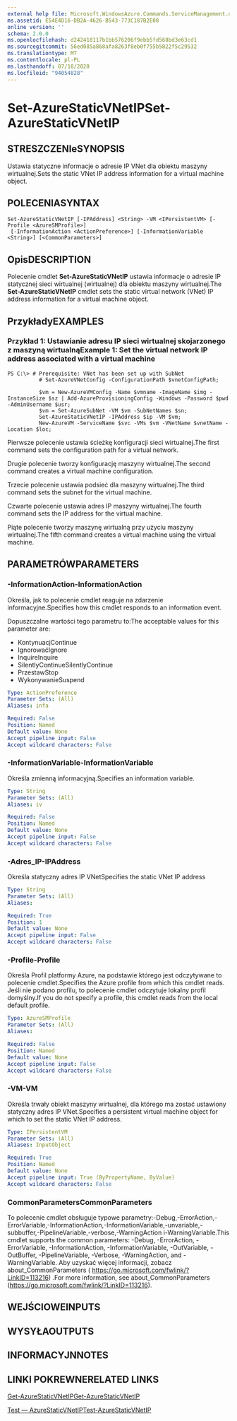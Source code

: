 ```yaml
---
external help file: Microsoft.WindowsAzure.Commands.ServiceManagement.dll-Help.xml
ms.assetid: E54E4D16-DB2A-4626-B543-773C187B2E08
online version: ''
schema: 2.0.0
ms.openlocfilehash: d242418117b1bb576206f9ebb5fd568bd3e63cd1
ms.sourcegitcommit: 56ed085a868afa8263f8eb0f755b5822f5c29532
ms.translationtype: MT
ms.contentlocale: pl-PL
ms.lasthandoff: 07/18/2020
ms.locfileid: "94054828"
---
```

# <span data-ttu-id="6a637-101">Set-AzureStaticVNetIP</span><span class="sxs-lookup"><span data-stu-id="6a637-101">Set-AzureStaticVNetIP</span></span>

## <span data-ttu-id="6a637-102">STRESZCZENIe</span><span class="sxs-lookup"><span data-stu-id="6a637-102">SYNOPSIS</span></span>
<span data-ttu-id="6a637-103">Ustawia statyczne informacje o adresie IP VNet dla obiektu maszyny wirtualnej.</span><span class="sxs-lookup"><span data-stu-id="6a637-103">Sets the static VNet IP address information for a virtual machine object.</span></span>

## <span data-ttu-id="6a637-104">POLECENIA</span><span class="sxs-lookup"><span data-stu-id="6a637-104">SYNTAX</span></span>

```
Set-AzureStaticVNetIP [-IPAddress] <String> -VM <IPersistentVM> [-Profile <AzureSMProfile>]
 [-InformationAction <ActionPreference>] [-InformationVariable <String>] [<CommonParameters>]
```

## <span data-ttu-id="6a637-105">Opis</span><span class="sxs-lookup"><span data-stu-id="6a637-105">DESCRIPTION</span></span>
<span data-ttu-id="6a637-106">Polecenie cmdlet **Set-AzureStaticVNetIP** ustawia informacje o adresie IP statycznej sieci wirtualnej (wirtualnej) dla obiektu maszyny wirtualnej.</span><span class="sxs-lookup"><span data-stu-id="6a637-106">The **Set-AzureStaticVNetIP** cmdlet sets the static virtual network (VNet) IP address information for a virtual machine object.</span></span>

## <span data-ttu-id="6a637-107">Przykłady</span><span class="sxs-lookup"><span data-stu-id="6a637-107">EXAMPLES</span></span>

### <span data-ttu-id="6a637-108">Przykład 1: Ustawianie adresu IP sieci wirtualnej skojarzonego z maszyną wirtualną</span><span class="sxs-lookup"><span data-stu-id="6a637-108">Example 1: Set the virtual network IP address associated with a virtual machine</span></span>
```
PS C:\> # Prerequisite: VNet has been set up with SubNet
          # Set-AzureVNetConfig -ConfigurationPath $vnetConfigPath;

          $vm = New-AzureVMConfig -Name $vmname -ImageName $img -InstanceSize $sz | Add-AzureProvisioningConfig -Windows -Password $pwd -AdminUsername $usr;
          $vm = Set-AzureSubNet -VM $vm -SubNetNames $sn;
          Set-AzureStaticVNetIP -IPAddress $ip -VM $vm;
          New-AzureVM -ServiceName $svc -VMs $vm -VNetName $vnetName -Location $loc;
```

<span data-ttu-id="6a637-109">Pierwsze polecenie ustawia ścieżkę konfiguracji sieci wirtualnej.</span><span class="sxs-lookup"><span data-stu-id="6a637-109">The first command sets the configuration path for a virtual network.</span></span>

<span data-ttu-id="6a637-110">Drugie polecenie tworzy konfigurację maszyny wirtualnej.</span><span class="sxs-lookup"><span data-stu-id="6a637-110">The second command creates a virtual machine configuration.</span></span>

<span data-ttu-id="6a637-111">Trzecie polecenie ustawia podsieć dla maszyny wirtualnej.</span><span class="sxs-lookup"><span data-stu-id="6a637-111">The third command sets the subnet for the virtual machine.</span></span>

<span data-ttu-id="6a637-112">Czwarte polecenie ustawia adres IP maszyny wirtualnej.</span><span class="sxs-lookup"><span data-stu-id="6a637-112">The fourth command sets the IP address for the virtual machine.</span></span>

<span data-ttu-id="6a637-113">Piąte polecenie tworzy maszynę wirtualną przy użyciu maszyny wirtualnej.</span><span class="sxs-lookup"><span data-stu-id="6a637-113">The fifth command creates a virtual machine using the virtual machine.</span></span>

## <span data-ttu-id="6a637-114">PARAMETRÓW</span><span class="sxs-lookup"><span data-stu-id="6a637-114">PARAMETERS</span></span>

### <span data-ttu-id="6a637-115">-InformationAction</span><span class="sxs-lookup"><span data-stu-id="6a637-115">-InformationAction</span></span>
<span data-ttu-id="6a637-116">Określa, jak to polecenie cmdlet reaguje na zdarzenie informacyjne.</span><span class="sxs-lookup"><span data-stu-id="6a637-116">Specifies how this cmdlet responds to an information event.</span></span>

<span data-ttu-id="6a637-117">Dopuszczalne wartości tego parametru to:</span><span class="sxs-lookup"><span data-stu-id="6a637-117">The acceptable values for this parameter are:</span></span>

- <span data-ttu-id="6a637-118">Kontynuacj</span><span class="sxs-lookup"><span data-stu-id="6a637-118">Continue</span></span>
- <span data-ttu-id="6a637-119">Ignorować</span><span class="sxs-lookup"><span data-stu-id="6a637-119">Ignore</span></span>
- <span data-ttu-id="6a637-120">Inquire</span><span class="sxs-lookup"><span data-stu-id="6a637-120">Inquire</span></span>
- <span data-ttu-id="6a637-121">SilentlyContinue</span><span class="sxs-lookup"><span data-stu-id="6a637-121">SilentlyContinue</span></span>
- <span data-ttu-id="6a637-122">Przestaw</span><span class="sxs-lookup"><span data-stu-id="6a637-122">Stop</span></span>
- <span data-ttu-id="6a637-123">Wykonywanie</span><span class="sxs-lookup"><span data-stu-id="6a637-123">Suspend</span></span>

```yaml
Type: ActionPreference
Parameter Sets: (All)
Aliases: infa

Required: False
Position: Named
Default value: None
Accept pipeline input: False
Accept wildcard characters: False
```

### <span data-ttu-id="6a637-124">-InformationVariable</span><span class="sxs-lookup"><span data-stu-id="6a637-124">-InformationVariable</span></span>
<span data-ttu-id="6a637-125">Określa zmienną informacyjną.</span><span class="sxs-lookup"><span data-stu-id="6a637-125">Specifies an information variable.</span></span>

```yaml
Type: String
Parameter Sets: (All)
Aliases: iv

Required: False
Position: Named
Default value: None
Accept pipeline input: False
Accept wildcard characters: False
```

### <span data-ttu-id="6a637-126">-Adres_IP</span><span class="sxs-lookup"><span data-stu-id="6a637-126">-IPAddress</span></span>
<span data-ttu-id="6a637-127">Określa statyczny adres IP VNet</span><span class="sxs-lookup"><span data-stu-id="6a637-127">Specifies the static VNet IP address</span></span>

```yaml
Type: String
Parameter Sets: (All)
Aliases: 

Required: True
Position: 1
Default value: None
Accept pipeline input: False
Accept wildcard characters: False
```

### <span data-ttu-id="6a637-128">-Profile</span><span class="sxs-lookup"><span data-stu-id="6a637-128">-Profile</span></span>
<span data-ttu-id="6a637-129">Określa Profil platformy Azure, na podstawie którego jest odczytywane to polecenie cmdlet.</span><span class="sxs-lookup"><span data-stu-id="6a637-129">Specifies the Azure profile from which this cmdlet reads.</span></span>
<span data-ttu-id="6a637-130">Jeśli nie podano profilu, to polecenie cmdlet odczytuje lokalny profil domyślny.</span><span class="sxs-lookup"><span data-stu-id="6a637-130">If you do not specify a profile, this cmdlet reads from the local default profile.</span></span>

```yaml
Type: AzureSMProfile
Parameter Sets: (All)
Aliases: 

Required: False
Position: Named
Default value: None
Accept pipeline input: False
Accept wildcard characters: False
```

### <span data-ttu-id="6a637-131">-VM</span><span class="sxs-lookup"><span data-stu-id="6a637-131">-VM</span></span>
<span data-ttu-id="6a637-132">Określa trwały obiekt maszyny wirtualnej, dla którego ma zostać ustawiony statyczny adres IP VNet.</span><span class="sxs-lookup"><span data-stu-id="6a637-132">Specifies a persistent virtual machine object for which to set the static VNet IP address.</span></span>

```yaml
Type: IPersistentVM
Parameter Sets: (All)
Aliases: InputObject

Required: True
Position: Named
Default value: None
Accept pipeline input: True (ByPropertyName, ByValue)
Accept wildcard characters: False
```

### <span data-ttu-id="6a637-133">CommonParameters</span><span class="sxs-lookup"><span data-stu-id="6a637-133">CommonParameters</span></span>
<span data-ttu-id="6a637-134">To polecenie cmdlet obsługuje typowe parametry:-Debug,-ErrorAction,-ErrorVariable,-InformationAction,-InformationVariable,-unvariable,-subbuffer,-PipelineVariable,-verbose,-WarningAction i-WarningVariable.</span><span class="sxs-lookup"><span data-stu-id="6a637-134">This cmdlet supports the common parameters: -Debug, -ErrorAction, -ErrorVariable, -InformationAction, -InformationVariable, -OutVariable, -OutBuffer, -PipelineVariable, -Verbose, -WarningAction, and -WarningVariable.</span></span> <span data-ttu-id="6a637-135">Aby uzyskać więcej informacji, zobacz about_CommonParameters ( https://go.microsoft.com/fwlink/?LinkID=113216) .</span><span class="sxs-lookup"><span data-stu-id="6a637-135">For more information, see about_CommonParameters (https://go.microsoft.com/fwlink/?LinkID=113216).</span></span>

## <span data-ttu-id="6a637-136">WEJŚCIOWE</span><span class="sxs-lookup"><span data-stu-id="6a637-136">INPUTS</span></span>

## <span data-ttu-id="6a637-137">WYSYŁA</span><span class="sxs-lookup"><span data-stu-id="6a637-137">OUTPUTS</span></span>

## <span data-ttu-id="6a637-138">INFORMACYJN</span><span class="sxs-lookup"><span data-stu-id="6a637-138">NOTES</span></span>

## <span data-ttu-id="6a637-139">LINKI POKREWNE</span><span class="sxs-lookup"><span data-stu-id="6a637-139">RELATED LINKS</span></span>

[<span data-ttu-id="6a637-140">Get-AzureStaticVNetIP</span><span class="sxs-lookup"><span data-stu-id="6a637-140">Get-AzureStaticVNetIP</span></span>](./Get-AzureStaticVNetIP.md)

[<span data-ttu-id="6a637-141">Test — AzureStaticVNetIP</span><span class="sxs-lookup"><span data-stu-id="6a637-141">Test-AzureStaticVNetIP</span></span>](./Test-AzureStaticVNetIP.md)


